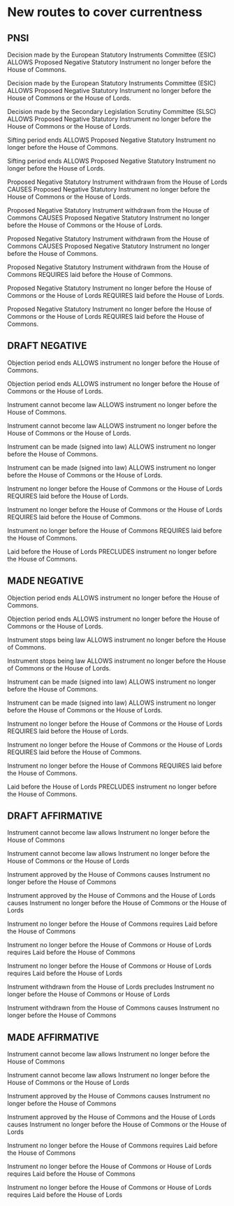 # New routes to cover currentness

## PNSI

Decision made by the European Statutory Instruments Committee (ESIC) ALLOWS Proposed Negative Statutory Instrument no longer before the House of Commons.

Decision made by the European Statutory Instruments Committee (ESIC) ALLOWS Proposed Negative Statutory Instrument no longer before the House of Commons or the House of Lords.

Decision made by the Secondary Legislation Scrutiny Committee (SLSC) ALLOWS Proposed Negative Statutory Instrument no longer before the House of Commons or the House of Lords.

Sifting period ends ALLOWS Proposed Negative Statutory Instrument no longer before the House of Commons.

Sifting period ends ALLOWS Proposed Negative Statutory Instrument no longer before the House of Lords.

Proposed Negative Statutory Instrument withdrawn from the House of Lords CAUSES Proposed Negative Statutory Instrument no longer before the House of Commons or the House of Lords.

Proposed Negative Statutory Instrument withdrawn from the House of Commons CAUSES Proposed Negative Statutory Instrument no longer before the House of Commons or the House of Lords.

Proposed Negative Statutory Instrument withdrawn from the House of Commons CAUSES Proposed Negative Statutory Instrument no longer before the House of Commons.

Proposed Negative Statutory Instrument withdrawn from the House of Commons REQUIRES laid before the House of Commons.

Proposed Negative Statutory Instrument no longer before the House of Commons or the House of Lords REQUIRES laid before the House of Lords.

Proposed Negative Statutory Instrument no longer before the House of Commons or the House of Lords REQUIRES laid before the House of Commons.

## DRAFT NEGATIVE

Objection period ends ALLOWS instrument no longer before the House of Commons.

Objection period ends ALLOWS instrument no longer before the House of Commons or the House of Lords.

Instrument cannot become law ALLOWS instrument no longer before the House of Commons.

Instrument cannot become law ALLOWS instrument no longer before the House of Commons or the House of Lords.

Instrument can be made (signed into law) ALLOWS instrument no longer before the House of Commons.

Instrument can be made (signed into law) ALLOWS instrument no longer before the House of Commons or the House of Lords.

Instrument no longer before the House of Commons or the House of Lords REQUIRES laid before the House of Lords.

Instrument no longer before the House of Commons or the House of Lords REQUIRES laid before the House of Commons.

Instrument no longer before the House of Commons REQUIRES laid before the House of Commons.

Laid before the House of Lords PRECLUDES instrument no longer before the House of Commons.

## MADE NEGATIVE

Objection period ends ALLOWS instrument no longer before the House of Commons.

Objection period ends ALLOWS instrument no longer before the House of Commons or the House of Lords.

Instrument stops being law ALLOWS instrument no longer before the House of Commons.

Instrument stops being law ALLOWS instrument no longer before the House of Commons or the House of Lords.

Instrument can be made (signed into law) ALLOWS instrument no longer before the House of Commons.

Instrument can be made (signed into law) ALLOWS instrument no longer before the House of Commons or the House of Lords.

Instrument no longer before the House of Commons or the House of Lords REQUIRES laid before the House of Lords.

Instrument no longer before the House of Commons or the House of Lords REQUIRES laid before the House of Commons.

Instrument no longer before the House of Commons REQUIRES laid before the House of Commons.

Laid before the House of Lords PRECLUDES instrument no longer before the House of Commons.

## DRAFT AFFIRMATIVE

Instrument cannot become law allows Instrument no longer before the House of Commons

Instrument cannot become law allows Instrument no longer before the House of Commons or the House of Lords

Instrument approved by the House of Commons causes Instrument no longer before the House of Commons

Instrument approved by the House of Commons and the House of Lords causes Instrument no longer before the House of Commons or the House of Lords

Instrument no longer before the House of Commons requires Laid before the House of Commons

Instrument no longer before the House of Commons or House of Lords requires Laid before the House of Commons

Instrument no longer before the House of Commons or House of Lords requires Laid before the House of Lords

Instrument withdrawn from the House of Lords precludes Instrument no longer before the House of Commons or House of Lords

Instrument withdrawn from the House of Commons causes Instrument no longer before the House of Commons

## MADE AFFIRMATIVE

Instrument cannot become law allows Instrument no longer before the House of Commons

Instrument cannot become law allows Instrument no longer before the House of Commons or the House of Lords

Instrument approved by the House of Commons causes Instrument no longer before the House of Commons

Instrument approved by the House of Commons and the House of Lords causes Instrument no longer before the House of Commons or the House of Lords

Instrument no longer before the House of Commons requires Laid before the House of Commons

Instrument no longer before the House of Commons or House of Lords requires Laid before the House of Commons

Instrument no longer before the House of Commons or House of Lords requires Laid before the House of Lords